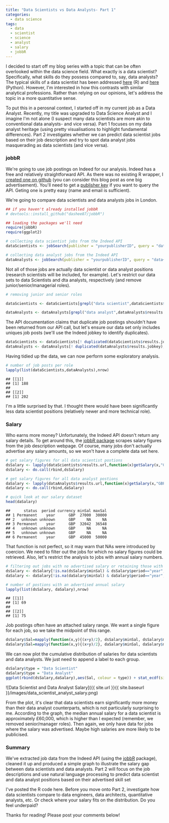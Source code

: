 ```yaml
---
title: "Data Scientists vs Data Analysts- Part 1"
categories:
  - data science
tags:
  - data
  - scientist
  - science
  - analyst
  - salary
  - jobbR
---
```


I decided to start off my blog series with a topic that can be often overlooked within the data science field. What exactly is a data scientist? Specifically, what skills do they possess compared to, say, data analysts? The typical skills of a data scientist has been addressed [here](http://kumaranpm.blogspot.co.uk/2014/11/popular-software-skills-in-data-science.html) (R) and [here](https://jessesw.com/Data-Science-Skills/) (Python). However, I'm interested in how this contrasts with similar analytical professions. Rather than relying on our opinions, let's address the topic in a more quantitative sense.

To put this in a perosnal context, I started off in my current job as a Data Analyst. Recently, my title was upgraded to Data Science Analyst and I imagine I'm not alone (I suspect many data scientists are more akin to conventional data analysts- and vice versa). Part 1 focuses on my data analyst heritage (using pretty visualisations to highlight fundamental differences). Part 2 investigates whether we can predict data scientist jobs based on their job description and try to spot data analyst jobs masquerading as data scientists (and vice versa).

### jobbR

We're going to use job postings on Indeed for our analysis. Indeed has a free and relatively straightforward API. As there was no existing R wrapper, I [created one on github](https://github.com/dashee87/jobbR) (you can consider this blog post as one big advertisement). You'll need to get a [publisher key](https://secure.indeed.com/account/register) if you want to query the API. Geting one is pretty easy (name and email is sufficient).

We're going to compare data scientists and data analysts jobs in London.

``` r
## if you haven't already installed jobbR
# devtools::install_github("dashee87/jobbR")

## loading the packages we'll need
require(jobbR)
require(ggplot2)

# collecting data scientist jobs from the Indeed API
dataScientists <- jobSearch(publisher = "yourpublisherID", query = "data+scientist",country = "uk",location = "london",all = TRUE)

# collecting data analyst jobs from the Indeed API
dataAnalysts <- jobSearch(publisher = "yourpublisherID", query = "data+analyst",country = "uk",location = "london",all = TRUE)
```

Not all of those jobs are actually data scientist or data analyst positions (research scientists will be included, for example). Let's restrict our data sets to data Scientists and dta analysts, respectively (and remove junior/senior/managerial roles).

``` r
# removing junior and senior roles

dataScientists <- dataScientists[grepl("data scientist",dataScientists$results.jobtitle,ignore.case = TRUE) & !grepl("senior|junior|lead|manage|intern|analyst|graduate",dataScientists$results.jobtitle,ignore.case = TRUE),]

dataAnalysts <- dataAnalysts[grepl("data analyst",dataAnalysts$results.jobtitle,ignore.case = TRUE) & !grepl("senior|junior|lead|manage|intern|scientist|graduate",dataAnalysts$results.jobtitle,ignore.case = TRUE),]
```

The API documentation claims that duplicate job postings shouldn't have been returned from our API call, but let's ensure our data set only includes uniques job posts (we'll use the Indeed jobkey to identify duplicates).

``` r
dataScientists <- dataScientists[! duplicated(dataScientists$results.jobkey),]
dataAnalysts <- dataAnalysts[! duplicated(dataAnalysts$results.jobkey),]
```

Having tidied up the data, we can now perform some exploratory analysis.

``` r
# number of job posts per role
lapply(list(dataScientists,dataAnalysts),nrow)
```

    ## [[1]]
    ## [1] 188
    ## 
    ## [[2]]
    ## [1] 202

I'm a little surprised by that. I thought there would have been significantly less data scientist positions (relatively newer and more technical role).

### Salary

Who earns more money? Unfortunately, the Indeed API doesn't return any salary details. To get around this, the [jobbR package](https://github.com/dashee87/jobbR) scrapes salary figures from the job description webpage. Of course, many jobs don't actually advertise any salary amounts, so we won't have a complete data set here.

``` r
# get salary figures for all data scientist postions
dsSalary <- lapply(dataScientists$results.url,function(x)getSalary(x,"GBP"))
dsSalary <- do.call(rbind,dsSalary)

# get salary figures for all data analyst postions
daSalary <- lapply(dataAnalysts$results.url,function(x)getSalary(x,"GBP"))
daSalary <- do.call(rbind,daSalary)

# quick look at our salary dataset
head(daSalary)
```

    ##      status  period currency minSal maxSal
    ## 1 Permanent    year      GBP  27000  30000
    ## 2   unknown unknown      GBP     NA     NA
    ## 3 Permanent    year      GBP  32042  36548
    ## 4   unknown unknown      GBP     NA     NA
    ## 5   unknown unknown      GBP     NA     NA
    ## 6 Permanent    year      GBP  45000  50000

That function is not perfect, so it may warn that NAs were introduced by coercion. We need to filter out the jobs for which no salary figures could be retrieved. Also, let's restrict the analysis to jobs with annual salary numbers.

``` r
# filtering out jobs with no advertised salary or retaining those with annual salaries
dsSalary <- dsSalary[!is.na(dsSalary$minSal) & dsSalary$period=="year",]
daSalary <- daSalary[!is.na(daSalary$minSal) & daSalary$period=="year",]

# number of postions with an advertised annual salary
lapply(list(dsSalary, daSalary),nrow)
```

    ## [[1]]
    ## [1] 69
    ## 
    ## [[2]]
    ## [1] 75

Job postings often have an attached salary range. We want a single figure for each job, so we take the midpoint of this range.

``` r
dsSalary$Sal=mapply(function(x,y){(x+y)/2}, dsSalary$minSal, dsSalary$maxSal)
daSalary$Sal=mapply(function(x,y){(x+y)/2}, daSalary$minSal, daSalary$maxSal)
```

We can now plot the cumulative distribution of salaries for data scientists and data analysts. We just need to append a label to each group.

``` r
dsSalary$type = "Data Scientist"
daSalary$type = "Data Analyst"
ggplot(rbind(dsSalary,daSalary),aes(Sal, colour = type)) + stat_ecdf(size=1) + geom_text(size=8,aes(100000, .3, label="Data Analyst", color="Data Analyst")) + geom_text(size=8,aes(100000, .2, label="Data Scientist", color="Data Scientist")) + labs(title ="Annual Salary: Data Analysts vs Data Scientists", x = "Annual Salary (GBP)", y = "Cumulative Proportion") + theme(axis.title=element_text(size=14,face="bold"),plot.title=element_text(size=16,face="bold"),legend.position="none",axis.text=element_text(size=11))
```

![Data Scientist and Data Analyst Salary]({{ site.url }}{{ site.baseurl }}/images/data_scientist_analyst_salary.png)

From the plot, it's clear that data scientists earn significantly more money than their data analyst counterparts, which is not particularly surprising to me. According to the graph, the median annual salary for a data scientist is approximately £60,000, which is higher than I expected (remember, we removed senior/manager roles). Then again, we only have data for jobs where the salary was advertised. Maybe high salaries are more likely to be publicised.

### Summary

We've extracted job data from the Indeed API (using the [jobbR]((https://github.com/dashee87/jobbR)) package), cleaned it up and produced a simple graph to illustrate the salary gap between data scientists and data analysts. Part 2 will focus on the job descriptions and use natural language processing to predict data scientist and data analyst positions based on their advertised skill set

I've posted the R code here. Before you move onto Part 2, investigate how data scientists compare to data engineers, data architects, quantitative analysts, etc. Or check where your salary fits on the distribution. Do you feel underpaid?

Thanks for reading! Please post your comments below!
